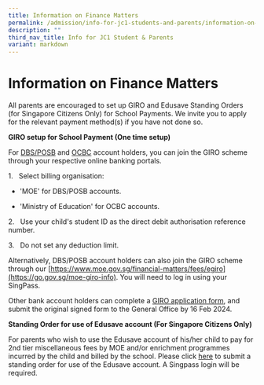 ```yaml
---
title: Information on Finance Matters
permalink: /admission/info-for-jc1-students-and-parents/information-on-finance-matters/
description: ""
third_nav_title: Info for JC1 Student & Parents
variant: markdown
---
```

# Information on Finance Matters

All parents are encouraged to set up GIRO and Edusave Standing Orders (for Singapore Citizens Only) for School Payments. We invite you to apply for the relevant payment method(s) if you have not done so.  

**GIRO setup for School Payment (One time setup)**

For [DBS/POSB](https://go.gov.sg/findbs) and [OCBC](https://go.gov.sg/finocbc) account holders, you can join the GIRO scheme through your respective online banking portals.

1\.   Select billing organisation:

*   'MOE' for DBS/POSB accounts.
    
*   'Ministry of Education' for OCBC accounts.
    
2\.   Use your child's student ID as the direct debit authorisation reference number.

3\.   Do not set any deduction limit.

Alternatively, DBS/POSB account holders can also join the GIRO scheme through our [https://www.moe.gov.sg/financial-matters/fees/egiro](https://go.gov.sg/moe-giro-info). You will need to log in using your SingPass.

Other bank account holders can complete a [GIRO application form](https://go.gov.sg/moe-giro-form), and submit the original signed form to the General Office by 16 Feb 2024.

**Standing Order for use of Edusave account (For Singapore Citizens Only)**

For parents who wish to use the Edusave account of his/her child to pay for 2nd tier miscellaneous fees by MOE and/or enrichment programmes incurred by the child and billed by the school. Please click [here](https://form.gov.sg/#!/5be24a1bb3f842000fdc4e59) to submit a standing order for use of the Edusave account. A Singpass login will be required.
